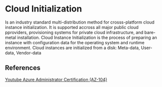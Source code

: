 
# Cloud Initialization

Is an industry standard multi-distribution method for crosss-platform cloud instance initialization. It is supported accross all major public cloud pproviders, provisioning systems for private cloud infrastructure, and bare-metal installation. Cloud Instance Initialization is the process of preparing an instance with configuration data for the operating system and runtime environment.  Cloud instances are initialized from a disk: Meta-data, User-data, Vendor-data

## References

[Youtube Azure Administrator Certification (AZ-104)](https://www.youtube.com/watch?v=10PbGbTUSAg&t=14542s)